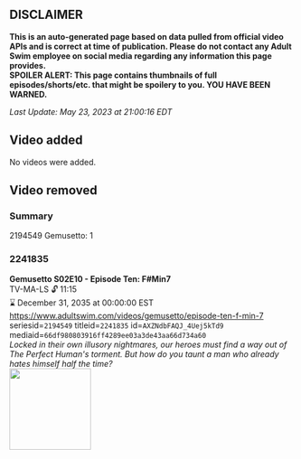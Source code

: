 ## DISCLAIMER
**This is an auto-generated page based on data pulled from official video APIs and is correct at time of publication. Please do not contact any Adult Swim employee on social media regarding any information this page provides.**  
**SPOILER ALERT: This page contains thumbnails of full episodes/shorts/etc. that might be spoilery to you. YOU HAVE BEEN WARNED.**  

_Last Update: May 23, 2023 at 21:00:16 EDT_
## Video added
No videos were added.  
## Video removed
### Summary
2194549 Gemusetto: 1  
### 2241835
**Gemusetto S02E10 - Episode Ten: F#Min7**  
TV-MA-LS 🔓 11:15  
⌛ December 31, 2035 at 00:00:00 EST  
https://www.adultswim.com/videos/gemusetto/episode-ten-f-min-7  
seriesid=`2194549` titleid=`2241835` id=`AXZNdbFAQJ_4Uej5kTd9` mediaid=`66df980803916ff4289ee03a3de43aa66d734a60`  
_Locked in their own illusory nightmares, our heroes must find a way out of The Perfect Human's torment. But how do you taunt a man who already hates himself half the time?_  
<a href="https://media.cdn.adultswim.com/uploads/20201210/thumbnails/2_201210112245-GSMP_210_dup-20201202.jpg"><img src="https://media.cdn.adultswim.com/uploads/20201210/thumbnails/2_201210112245-GSMP_210_dup-20201202.jpg" height="144px" /></a>
